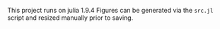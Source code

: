 This project runs on julia 1.9.4
Figures can be generated via the `src.jl` script and resized manually prior to saving.

